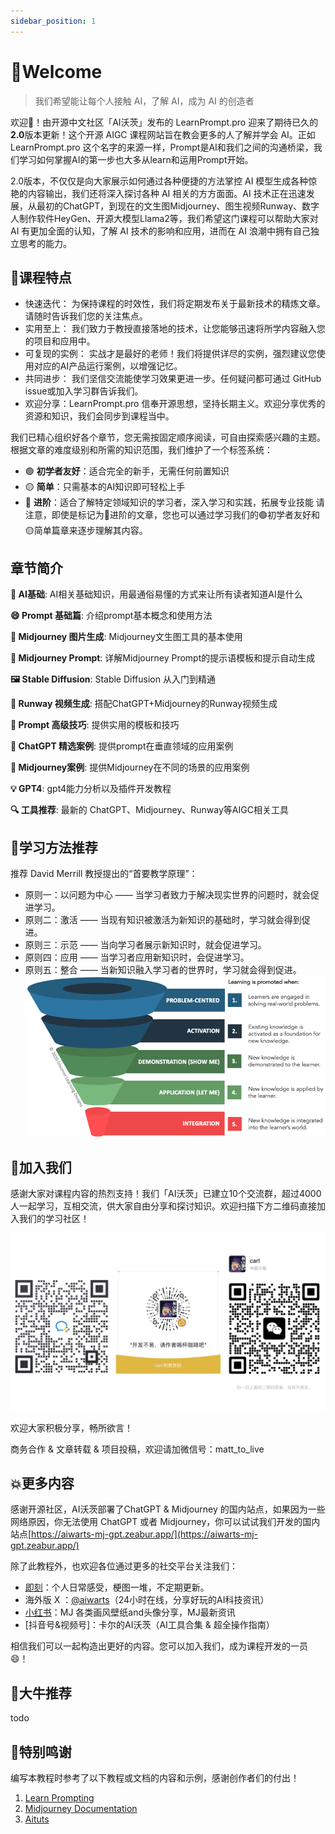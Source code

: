 ```yaml
---
sidebar_position: 1
---
```

# 👋Welcome

> 我们希望能让每个人接触 AI，了解 AI，成为 AI 的创造者

欢迎👏！由开源中文社区「AI沃茨」发布的 LearnPrompt.pro 迎来了期待已久的**2.0**版本更新！这个开源 AIGC 课程网站旨在教会更多的人了解并学会 AI。正如 LearnPrompt.pro 这个名字的来源一样，Prompt是AI和我们之间的沟通桥梁，我们学习如何掌握AI的第一步也大多从learn和运用Prompt开始。

2.0版本，不仅仅是向大家展示如何通过各种便捷的方法掌控 AI 模型生成各种惊艳的内容输出，我们还将深入探讨各种 AI 相关的方方面面。AI 技术正在迅速发展，从最初的ChatGPT，到现在的文生图Midjourney、图生视频Runway、数字人制作软件HeyGen、开源大模型Llama2等，我们希望这门课程可以帮助大家对 AI 有更加全面的认知，了解 AI 技术的影响和应用，进而在 AI 浪潮中拥有自己独立思考的能力。

## 🚀课程特点

- 快速迭代： 为保持课程的时效性，我们将定期发布关于最新技术的精炼文章。请随时告诉我们您的关注焦点。
- 实用至上： 我们致力于教授直接落地的技术，让您能够迅速将所学内容融入您的项目和应用中。
- 可复现的实例： 实战才是最好的老师！我们将提供详尽的实例，强烈建议您使用对应的AI产品运行案例，以增强记忆。
- 共同进步： 我们坚信交流能使学习效果更进一步。任何疑问都可通过 GitHub issue或加入学习群告诉我们。
- 欢迎分享：LearnPrompt.pro 信奉开源思想，坚持长期主义。欢迎分享优秀的资源和知识，我们会同步到课程当中。
 
我们已精心组织好各个章节，您无需按固定顺序阅读，可自由探索感兴趣的主题。根据文章的难度级别和所需的知识范围，我们维护了一个标签系统：

- 🟢 **初学者友好**：适合完全的新手，无需任何前置知识
- 🟡 **简单**：只需基本的AI知识即可轻松上手
- 🔴 **进阶**：适合了解特定领域知识的学习者，深入学习和实践，拓展专业技能
请注意，即使是标记为🔴进阶的文章，您也可以通过学习我们的🟢初学者友好和🟡简单篇章来逐步理解其内容。

## 章节简介

**🤖 AI基础**: AI相关基础知识，用最通俗易懂的方式来让所有读者知道AI是什么

**😄 Prompt 基础篇**: 介绍prompt基本概念和使用方法

**🎨 Midjourney 图片生成**: Midjourney文生图工具的基本使用

**🤖 Midjourney Prompt**: 详解Midjourney Prompt的提示语模板和提示自动生成

**🖼️ Stable Diffusion**: Stable Diffusion 从入门到精通 

**🎥 Runway 视频生成**: 搭配ChatGPT+Midjourney的Runway视频生成


**💪 Prompt 高级技巧**: 提供实用的模板和技巧

**📝 ChatGPT 精选案例**: 提供prompt在垂直领域的应用案例

**🌟 Midjourney案例**: 提供Midjourney在不同的场景的应用案例

**💡 GPT4**: gpt4能力分析以及插件开发教程

**🔍 工具推荐**: 最新的 ChatGPT、Midjourney、Runway等AIGC相关工具

## 📖学习方法推荐
推荐 David Merrill 教授提出的“首要教学原理”：
- 原则一：以问题为中心 —— 当学习者致力于解决现实世界的问题时，就会促进学习。
- 原则二：激活 —— 当现有知识被激活为新知识的基础时，学习就会得到促进。
- 原则三：示范 —— 当向学习者展示新知识时，就会促进学习。
- 原则四：应用 —— 当学习者应用新知识时，会促进学习。
- 原则五：整合 —— 当新知识融入学习者的世界时，学习就会得到促进。
![MERRILL](../static/img/MERRILL.png)


## 💪加入我们

感谢大家对课程内容的热烈支持！我们「AI沃茨」已建立10个交流群，超过4000人一起学习，互相交流，供大家自由分享和探讨知识。欢迎扫描下方二维码直接加入我们的学习社区！

<!-- |交流群 | 支持追更 | 开发者 |
|--|--|--|
|![Kyrie](../static/img/group.jpg) |![vx](../static/img/vx.jpg) |![Carl](../static/img/Carl.jpg) | -->

![contact](../static/img/contact.jpg) 

欢迎大家积极分享，畅所欲言！

商务合作 & 文章转载 & 项目投稿，欢迎请加微信号：matt_to_live


## 💥更多内容

感谢开源社区，AI沃茨部署了ChatGPT & Midjourney 的国内站点，如果因为一些网络原因，你无法使用 ChatGPT 或者 Midjourney，你可以试试我们开发的国内站点[https://aiwarts-mj-gpt.zeabur.app/](https://aiwarts-mj-gpt.zeabur.app/)

除了此教程外，也欢迎各位通过更多的社交平台关注我们：
* [即刻](https://okjk.co/1nCKL8)：个人日常感受，梗图一堆，不定期更新。
* 海外版 X ：[@aiwarts](https://twitter.com/aiwarts?s=21&t=X4Wyu-b0lnJmwwLh9WXr7Q)（24小时在线，分享好玩的AI科技资讯）
* [小红书](https://www.xiaohongshu.com/user/profile/5b003bce11be10430bf33433?m_source=pinpai)：MJ 各类画风壁纸and头像分享，MJ最新资讯
* [抖音号&视频号]：卡尔的AI沃茨（AI工具合集 & 超全操作指南）

相信我们可以一起构造出更好的内容。您可以加入我们，成为课程开发的一员😄！ 

## 🤝大牛推荐

todo

## 🙆特别鸣谢
编写本教程时参考了以下教程或文档的内容和示例，感谢创作者们的付出！

1. [Learn Prompting](https://learnprompting.org/zh-Hans/)
2. [Midjourney Documentation](https://docs.midjourney.com/)
3. [Aituts](https://aituts.com/)